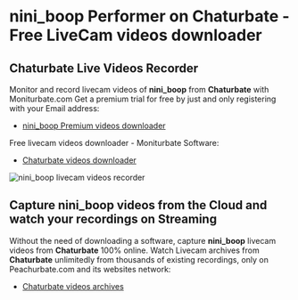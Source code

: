 # nini_boop Performer on Chaturbate - Free LiveCam videos downloader

## Chaturbate Live Videos Recorder

Monitor and record livecam videos of **nini_boop** from **Chaturbate** with Moniturbate.com
Get a premium trial for free by just and only registering with your Email address:
* [nini_boop Premium videos downloader](https://moniturbate.com/request-demo-licence-key.html)

Free livecam videos downloader - Moniturbate Software:
* [Chaturbate videos downloader](https://moniturbate.com/moniturbate-download-software.html)

![nini_boop livecam videos recorder](https://peachurnet.com/templates/moniturbate-software.png)


## Capture nini_boop videos from the Cloud and watch your recordings on Streaming

Without the need of downloading a software, capture **nini_boop** livecam videos from **Chaturbate** 100% online.
Watch Livecam archives from **Chaturbate** unlimitedly from thousands of existing recordings, only on Peachurbate.com and its websites network:
* [Chaturbate videos archives](https://peachurnet.com/)